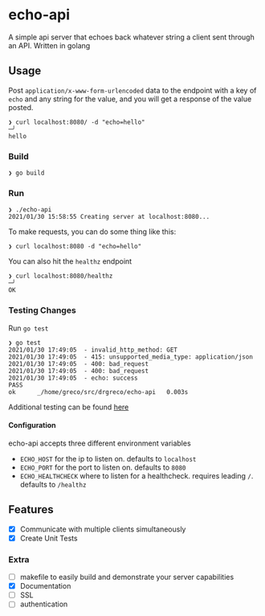 # echo-api

A simple api server that echoes back whatever string a client sent through an API. Written in golang

## Usage

Post `application/x-www-form-urlencoded` data to the endpoint with a key of `echo` and any string for the value, and you will get a response of the value posted.

```
❯ curl localhost:8080/ -d "echo=hello"                                                                                             ─╯
hello
```

### Build

```
❯ go build
```

### Run

```
❯ ./echo-api
2021/01/30 15:58:55 Creating server at localhost:8080...
```


To make requests, you can do some thing like this:
```
❯ curl localhost:8080 -d "echo=hello" 
```

You can also hit the `healthz` endpoint
```
❯ curl localhost:8080/healthz                                                                                                      ─╯
OK
```

### Testing Changes

Run `go test`

```
❯ go test
2021/01/30 17:49:05  - invalid_http_method: GET
2021/01/30 17:49:05  - 415: unsupported_media_type: application/json
2021/01/30 17:49:05  - 400: bad_request
2021/01/30 17:49:05  - 400: bad_request
2021/01/30 17:49:05  - echo: success
PASS
ok  	_/home/greco/src/drgreco/echo-api	0.003s
```

Additional testing can be found [here](test/README.md)

#### Configuration

echo-api accepts three different environment variables
 - `ECHO_HOST` for the ip to listen on. defaults to `localhost`
 - `ECHO_PORT` for the port to listen on. defaults to `8080`
 - `ECHO_HEALTHCHECK` where to listen for a healthcheck. requires leading `/`. defaults to `/healthz`

## Features

  - [x] Communicate with multiple clients simultaneously
  - [x] Create Unit Tests

### Extra

  - [ ] makefile to easily build and demonstrate your server capabilities
  - [x] Documentation
  - [ ] SSL
  - [ ] authentication
